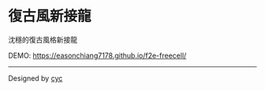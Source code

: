 # 復古風新接龍

沈穩的復古風格新接龍

DEMO: https://easonchiang7178.github.io/f2e-freecell/

---

Designed by [cyc](https://challenge.thef2e.com/user/1738?schedule=3045#works-3045)
